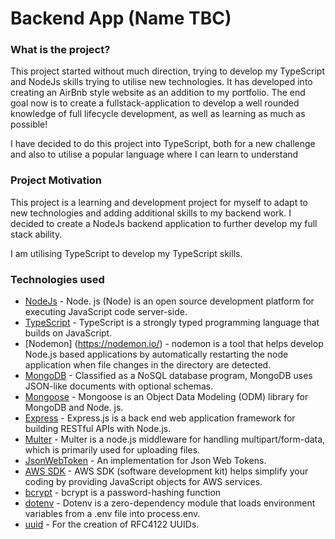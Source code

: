 # Backend App (Name TBC)

### What is the project?

This project started without much direction, trying to develop my TypeScript and NodeJs skills trying to utilise new technologies. It has developed into creating an AirBnb style website as an addition to my portfolio. The end goal now is to create a fullstack-application to develop a well rounded knowledge of full lifecycle development, as well as learning as much as possible!

I have decided to do this project into TypeScript, both for a new challenge and also to utilise a popular language where I can learn to understand

### Project Motivation

This project is a learning and development project for myself to adapt to new technologies and adding additional skills to my backend work. I decided to create a NodeJs backend application to further develop my full stack ability.

I am utilising TypeScript to develop my TypeScript skills.

### Technologies used

- [NodeJs](https://nodejs.org/en/) - Node. js (Node) is an open source development platform for executing JavaScript code server-side.
- [TypeScript](https://www.typescriptlang.org/) - TypeScript is a strongly typed programming language that builds on JavaScript.
- [Nodemon] (https://nodemon.io/) - nodemon is a tool that helps develop Node.js based applications by automatically restarting the node application when file changes in the directory are detected.
- [MongoDB](https://www.mongodb.com/) - Classified as a NoSQL database program, MongoDB uses JSON-like documents with optional schemas.
- [Mongoose](https://mongoosejs.com/) - Mongoose is an Object Data Modeling (ODM) library for MongoDB and Node. js.
- [Express](https://expressjs.com/) - Express.js is a back end web application framework for building RESTful APIs with Node.js.
- [Multer](https://www.npmjs.com/package/multer) - Multer is a node.js middleware for handling multipart/form-data, which is primarily used for uploading files.
- [JsonWebToken](https://jwt.io/) - An implementation for Json Web Tokens.
- [AWS SDK](https://aws.amazon.com/sdk-for-javascript/) - AWS SDK (software development kit) helps simplify your coding by providing JavaScript objects for AWS services.
- [bcrypt](https://www.npmjs.com/package/bcrypt) - bcrypt is a password-hashing function
- [dotenv](https://www.npmjs.com/package/dotenv) - Dotenv is a zero-dependency module that loads environment variables from a .env file into process.env.
- [uuid](https://www.npmjs.com/package/uuid) - For the creation of RFC4122 UUIDs.
